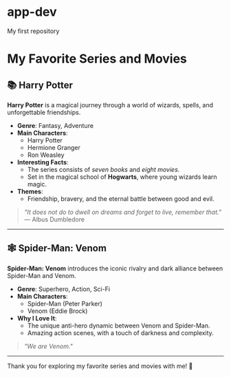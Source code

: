 # app-dev
My first repository

# My Favorite Series and Movies

## 📚 Harry Potter

**Harry Potter** is a magical journey through a world of wizards, spells, and unforgettable friendships.

- **Genre**: Fantasy, Adventure
- **Main Characters**:
  - Harry Potter 
  - Hermione Granger 
  - Ron Weasley 
- **Interesting Facts**:
  - The series consists of *seven books* and *eight movies*.
  - Set in the magical school of **Hogwarts**, where young wizards learn magic.
- **Themes**:
  - Friendship, bravery, and the eternal battle between good and evil.

> *"It does not do to dwell on dreams and forget to live, remember that."* — Albus Dumbledore

---

## 🕸️ Spider-Man: Venom

**Spider-Man: Venom** introduces the iconic rivalry and dark alliance between Spider-Man and Venom.

- **Genre**: Superhero, Action, Sci-Fi
- **Main Characters**:
  - Spider-Man  (Peter Parker)
  - Venom (Eddie Brock)
- **Why I Love It**:
  - The unique anti-hero dynamic between Venom and Spider-Man.
  - Amazing action scenes, with a touch of darkness and complexity.

> *"We are Venom."*

---

Thank you for exploring my favorite series and movies with me! 🌟
